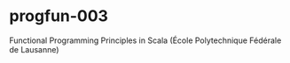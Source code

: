 progfun-003
===========

Functional Programming Principles in Scala (École Polytechnique Fédérale de Lausanne)
